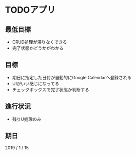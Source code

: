 # TODOアプリ

## 最低目標
- CRUD処理が滞りなくできる
- 完了状態かどうかがわかる

## 目標
- 期日に指定した日付が自動的にGoogle Calendarへ登録される
- UIがいい感じになってる
- チェックボックスで完了状態か判断する

## 進行状況
- 残りU処理のみ

## 期日
2019 / 1 / 15

